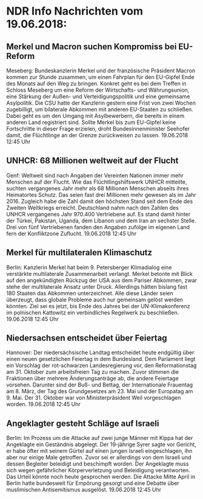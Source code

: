 # NDR Info Nachrichten vom 19.06.2018:


## Merkel und Macron suchen Kompromiss bei EU-Reform
Meseberg: Bundeskanzlerin Merkel und der französische Präsident Macron kommen zur Stunde zusammen, um einen Fahrplan für den EU-Gipfel Ende des Monats auf den Weg zu bringen. Konkret geht es bei dem Treffen in Schloss Meseberg um eine Reform der Wirtschafts- und Währungsunion, eine Stärkung der Außen- und Verteidigungspolitik und eine gemeinsame Asylpolitik. Die CSU hatte der Kanzlerin gestern eine Frist von zwei Wochen zugebilligt, um bilaterale Abkommen mit anderen EU-Staaten zu schließen. Dabei geht es um den Umgang mit Asylbewerbern, die bereits in einem anderen Land registriert sind. Sollte Merkel bis zum EU-Gipfel keine Fortschritte in dieser Frage erzielen, droht Bundesinnenminister Seehofer damit, die Flüchtlinge an der Grenze zurückweisen zu lassen. 19.06.2018 12:45 Uhr 

## UNHCR: 68 Millionen weltweit auf der Flucht
Genf: Weltweit sind nach Angaben der Vereinten Nationen immer mehr Menschen auf der Flucht. Wie das Flüchtlingshilfswerk UNHCR mitteilte, suchten vergangenes Jahr mehr als 68 Millionen Menschen abseits ihres Heimatortes Schutz. Das seien fast drei Millionen mehr gewesen als im Jahr 2016. Zugleich habe die Zahl damit den höchsten Stand seit dem Ende des Zweiten Weltkriegs erreicht. Deutschland nahm nach den Zahlen des UNHCR vergangenes Jahr 970.400 Vertriebene auf. Es stand damit hinter der Türkei, Pakistan, Uganda, dem Libanon und dem Iran an sechster Stelle. Drei von fünf Vertriebenen fanden den Angaben zufolge im eigenen Land fern der Konfliktzone Zuflucht. 19.06.2018 12:45 Uhr 

## Merkel für multilateralen Klimaschutz
Berlin:	 Kanzlerin Merkel hat beim 9. Petersberger Klimadialog eine verstärkte multilaterale Zusammenarbeit verlangt. Merkel betonte mit Blick auf den angekündigten Rückzug der USA aus dem Pariser Abkommen, zwar stehe der multilaterale Ansatz unter Druck. Allerdings hätten bislang fast 180 Staaten das Abkommen unterzeichnet. Alle diese Länder seien überzeugt, dass globale Probleme auch nur gemeinsam gelöst werden könnten. Ziel sei es jetzt, bis Ende des Jahres bei der UN-Klimakonferenz im polnischen Kattowitz ein verbindliches Regelwerk zu beschließen. 19.06.2018 12:45 Uhr 

## Niedersachsen entscheidet über Feiertag
Hannover: Der niedersächsische Landtag entscheidet heute endgültig über einen neuen gesetzlichen Feiertag in dem Bundesland. Dem Parlament liegt ein Vorschlag der rot-schwarzen Landesregierung vor, den Reformationstag am 31. Oktober zum arbeitsfreien Tag zu machen. Zuvor stimmen die Fraktionen über mehrere Änderungsanträge ab, die andere Feiertage vorsehen. Darunter sind der Buß- und Bettag, der Internationale Frauentag am 8. März, der Tag des Grundgesetzes am 23. Mai und der Europatag am 9. Mai. Der 31. Oktober war von Ministerpräsident Weil vorgeschlagen worden. 19.06.2018 12:45 Uhr 

## Angeklagter gesteht Schläge auf Israeli
Berlin: Im Prozess um die Attacke auf zwei junge Männer mit Kippa hat der Angeklagte ein Geständnis abgelegt. Der 19-jährige Syrer sagte vor Gericht, er habe öfter mit seinem Gürtel auf einen jungen Israeli eingeschlagen, ihn aber nur einige Male getroffen. Zuvor sei er allerdings von dem Israeli und dessen Begleiter beleidigt und beschimpft worden. Der Angeklagte muss sich wegen gefährlicher Körperverletzung und Beleidigung verantworten. Das Urteil könnte noch heute gesprochen werden. Die Attacke Mitte April in Berlin hatte bundesweit für Empörung gesorgt und eine Debatte über muslimischen Antisemitismus ausgelöst. 19.06.2018 12:45 Uhr 

